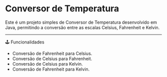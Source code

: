 <h1> Conversor de Temperatura </h1> 

Este é um projeto simples de Conversor de Temperatura desenvolvido em Java, permitindo a conversão entre as escalas Celsius, Fahrenheit e Kelvin.

---

🕹️ Funcionalidades

- Conversão de Fahrenheit para Celsius.
- Conversão de Celsius para Fahrenheit.
- Conversão de Celsius para Kelvin.
- Conversão de Fahrenheit para Kelvin.
